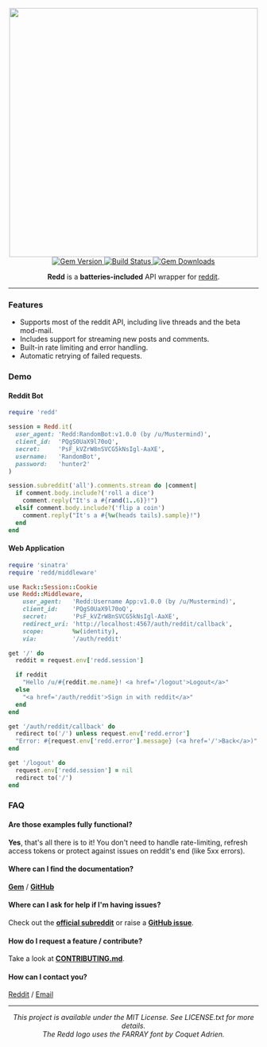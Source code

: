 <div align="center">
  <p>
    <!-- Redd -->
    <img src="https://raw.githubusercontent.com/avinashbot/redd/master/logo.png" width="500"><br>
    <!-- Badges -->
    <a href="https://rubygems.org/gems/redd">
      <img src="http://img.shields.io/gem/v/redd.svg?style=flat-square" alt="Gem Version">
    </a>
    <a href="https://github.com/ymek/redd/actions/workflows/ruby.yml">
      <img src="https://github.com/ymek/redd/actions/workflows/ruby.yml/badge.svg" alt="Build Status">
    </a>
    <a href="https://rubygems.org/gems/redd">
      <img src="http://img.shields.io/gem/dt/redd.svg?style=flat-square" alt="Gem Downloads">
    </a>
  </p>
  <!-- Intro Text -->
  <p>
    <strong>Redd</strong> is a <strong>batteries-included</strong>
    API wrapper for <a href="https://www.reddit.com/dev/api">reddit</a>.
  </p>
</div>

---

### Features

- Supports most of the reddit API, including live threads and the beta mod-mail.
- Includes support for streaming new posts and comments.
- Built-in rate limiting and error handling.
- Automatic retrying of failed requests.

### Demo

#### Reddit Bot

```ruby
require 'redd'

session = Redd.it(
  user_agent: 'Redd:RandomBot:v1.0.0 (by /u/Mustermind)',
  client_id:  'PQgS0UaX9l70oQ',
  secret:     'PsF_kVZrW8nSVCG5kNsIgl-AaXE',
  username:   'RandomBot',
  password:   'hunter2'
)

session.subreddit('all').comments.stream do |comment|
  if comment.body.include?('roll a dice')
    comment.reply("It's a #{rand(1..6)}!")
  elsif comment.body.include?('flip a coin')
    comment.reply("It's a #{%w(heads tails).sample}!")
  end
end
```

#### Web Application

```ruby
require 'sinatra'
require 'redd/middleware'

use Rack::Session::Cookie
use Redd::Middleware,
    user_agent:   'Redd:Username App:v1.0.0 (by /u/Mustermind)',
    client_id:    'PQgS0UaX9l70oQ',
    secret:       'PsF_kVZrW8nSVCG5kNsIgl-AaXE',
    redirect_uri: 'http://localhost:4567/auth/reddit/callback',
    scope:        %w(identity),
    via:          '/auth/reddit'

get '/' do
  reddit = request.env['redd.session']

  if reddit
    "Hello /u/#{reddit.me.name}! <a href='/logout'>Logout</a>"
  else
    "<a href='/auth/reddit'>Sign in with reddit</a>"
  end
end

get '/auth/reddit/callback' do
  redirect to('/') unless request.env['redd.error']
  "Error: #{request.env['redd.error'].message} (<a href='/'>Back</a>)"
end

get '/logout' do
  request.env['redd.session'] = nil
  redirect to('/')
end
```

### FAQ

#### Are those examples fully functional?
**Yes**, that's all there is to it! You don't need to handle rate-limiting, refresh access tokens or protect against issues on reddit's end (like 5xx errors).

#### Where can I find the documentation?

[**Gem**](http://www.rubydoc.info/gems/redd/Redd/Models/Session) / [**GitHub**](http://www.rubydoc.info/github/avinashbot/redd/master/Redd/Models/Session)

#### Where can I ask for help if I'm having issues?
Check out the [**official subreddit**](https://www.reddit.com/r/Redd) or raise a [**GitHub issue**](https://github.com/avinashbot/redd/issues/new).

#### How do I request a feature / contribute?
Take a look at  [**CONTRIBUTING.md**](https://github.com/avinashbot/redd/blob/master/CONTRIBUTING.md).

#### How can I contact you?
[Reddit](https://www.reddit.com/message/compose/?to=Mustermind) /
[Email](mailto:avinash@dwarapu.me)

---

<div align="center">
  <!-- Copyright Notice -->
  <em>
  This project is available under the MIT License. See LICENSE.txt for more details.<br>
  The Redd logo uses the FARRAY font by Coquet Adrien.
  </em>
</div>
